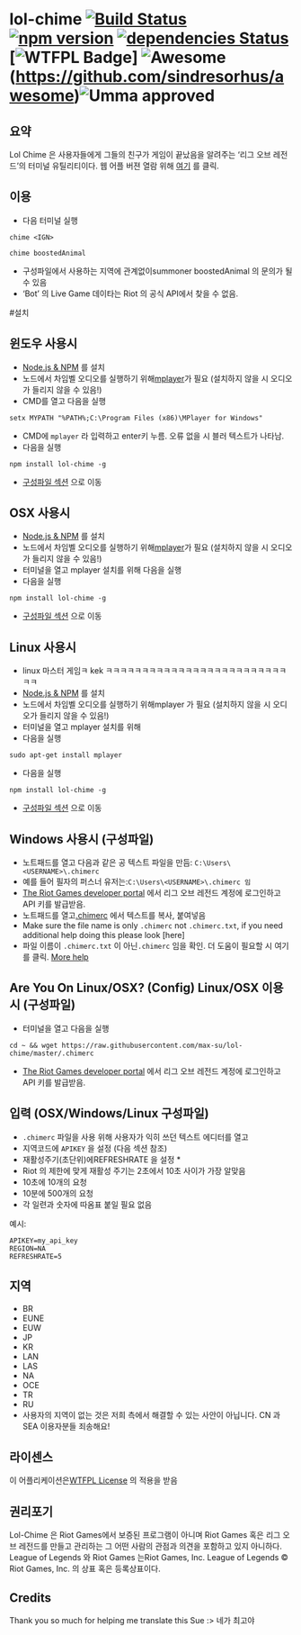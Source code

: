 # lol-chime [![Build Status](https://travis-ci.org/max-su/lol-chime.svg?branch=master)](https://travis-ci.org/max-su/lol-chime) [![npm version](https://badge.fury.io/js/lol-chime.svg)](https://badge.fury.io/js/lol-chime) [![dependencies Status](https://david-dm.org/max-su/lol-chime/status.svg)](https://david-dm.org/max-su/lol-chime) [![WTFPL Badge](http://www.wtfpl.net/wp-content/uploads/2012/12/wtfpl-badge-1.png)] ![Awesome](https://cdn.rawgit.com/sindresorhus/awesome/d7305f38d29fed78fa85652e3a63e154dd8e8829/media/badge.svg)(https://github.com/sindresorhus/awesome)![Umma approved](https://img.shields.io/badge/nicole's%20umma-approved-brightgreen.svg)

요약 
--------
Lol Chime 은 사용자들에게 그들의 친구가 게임이 끝났음을 알려주는 ‘리그 오브 레전드’의 터미널 유틸리티이다. 웹 어플 버젼 열람 위해 [여기](https://github.com/max-su/lol-chime-web) 를 클릭. 

이용
--------
*   다음 터미널 실행
```
chime <IGN>
```
```
chime boostedAnimal
```
*   구성파일에서 사용하는 지역에 관계없이summoner boostedAnimal 의 문의가 될 수 있음  
*   ‘Bot’ 의 Live Game 데이타는 Riot 의 공식 API에서 찾을 수 없음.

#설치

윈도우 사용시
--------
*   [Node.js & NPM](https://nodejs.org/dist/v4.5.0/node-v4.5.0-x86.msi) 를 설치
*   노드에서 차임벨 오디오를 실행하기 위해[mplayer](https://sourceforge.net/projects/mplayerwin/)가 필요 (설치하지 않을 시 오디오가 들리지 않을 수 있음!) 
*   CMD를 열고 다음을 실행
```
setx MYPATH "%PATH%;C:\Program Files (x86)\MPlayer for Windows"
```
*   CMD에 ```mplayer``` 라 입력하고 enter키 누름. 오류 없을 시 블러 텍스트가 나타남.  
*   다음을 실행
```
npm install lol-chime -g
```
*   [구성파일 섹션](https://github.com/max-su/lol-chime#are-you-on-windows-config) 으로 이동

OSX 사용시
--------
*   [Node.js & NPM](https://nodejs.org/dist/v4.5.0/node-v4.5.0.pkg) 를 설치
*   노드에서 차임벨 오디오를 실행하기 위해[mplayer](http://download.cnet.com/MPlayer-OSX-Extended/3000-2139_4-203274.html)가 필요 (설치하지 않을 시 오디오가 들리지 않을 수 있음!) 
*   터미널을 열고 mplayer 설치를 위해 다음을 실행 
*   다음을 실행 
```
npm install lol-chime -g
```
*   [구성파일 섹션](https://github.com/max-su/lol-chime#are-you-on-linuxosx-config) 으로 이동

Linux 사용시 
--------
*   linux 마스터 게임ㅋ kek  ㅋㅋㅋㅋㅋㅋㅋㅋㅋㅋㅋㅋㅋㅋㅋㅋㅋㅋㅋㅋㅋㅋㅋㅋㅋㅋㅋ
*   [Node.js & NPM](https://nodejs.org/en/download/package-manager/) 를 설치 
*   노드에서 차임벨 오디오를 실행하기 위해mplayer 가 필요 (설치하지 않을 시 오디오가 들리지 않을 수 있음!) 
*   터미널을 열고 mplayer 설치를 위해
*   다음을 실행
```
sudo apt-get install mplayer
```
*   다음을 실행
```
npm install lol-chime -g
```
*   [구성파일 섹션](https://github.com/max-su/lol-chime#are-you-on-linuxosx-config) 으로 이동

Windows 사용시 (구성파일) 
--------
*   노트패드를 열고 다음과 같은 공 텍스트 파일을 만듬: ```C:\Users\<USERNAME>\.chimerc```
*   예를 들어 필자의 퍼스너 유저는:```C:\Users\<USERNAME>\.chimerc 임```
*   [The Riot Games developer portal](https://developer.riotgames.com/sign-in) 에서 리그 오브 레전드 계정에 로그인하고 API 키를 발급받음. 
*   노트패드를 열고[.chimerc](./.chimerc) 에서 텍스트를 복사, 붙여넣음
*   Make sure the file name is only ```.chimerc``` not ```.chimerc.txt```, if you need additional help doing this please look [here]
*   파일 이름이 ```.chimerc.txt``` 이 아닌```.chimerc``` 임을 확인. 더 도움이 필요할 시 여기를 클릭. [More help](https://gist.github.com/ozh/4131243)

Are You On Linux/OSX? (Config)
Linux/OSX 이용시 (구성파일) 
--------
*   터미널을 열고 다음을 실행
```
cd ~ && wget https://raw.githubusercontent.com/max-su/lol-chime/master/.chimerc
```  
*   [The Riot Games developer portal](https://developer.riotgames.com/sign-in) 에서 리그 오브 레전드 계정에 로그인하고 API 키를 발급받음. 

입력 (OSX/Windows/Linux 구성파일) 
---------
*   ```.chimerc``` 파일을 사용 위해 사용자가 익히 쓰던 텍스트 에디터를 열고  
*   지역코드에 ```APIKEY``` 을 설정 (다음 섹션 참조) 
*   재활성주기(초단위)에REFRESHRATE 을 설정 * 
*   Riot 의 제한에 맞게 재활성 주기는 2초에서 10초 사이가 가장 알맞음  
*   10초에 10개의 요청
*   10분에 500개의 요청 
*   각 일련과 숫자에 따옴표 붙일 필요 없음 

예시: 

```
APIKEY=my_api_key
REGION=NA
REFRESHRATE=5
```

지역
--------
*   BR
*   EUNE
*   EUW
*   JP
*   KR
*   LAN
*   LAS
*   NA
*   OCE
*   TR
*   RU
*   사용자의 지역이 없는 것은 저희 측에서 해결할 수 있는 사안이 아닙니다. CN 과 SEA 이용자분들 죄송해요! 

라이센스 
-------
이 어플리케이션은[WTFPL License](./LICENSE.md) 의 적용을 받음

권리포기 
-------
Lol-Chime 은 Riot Games에서 보증된 프로그램이 아니며 Riot Games 혹은 리그 오브 레전드를 만들고 관리하는 그 어떤 사람의 관점과 의견을 포함하고 있지 아니하다. League of Legends 와 Riot  Games 는Riot Games, Inc. League of Legends © Riot Games, Inc. 의 상표 혹은 등록상표이다.  

Credits
-------
Thank you so much for helping me translate this Sue :>  네가 최고야  
